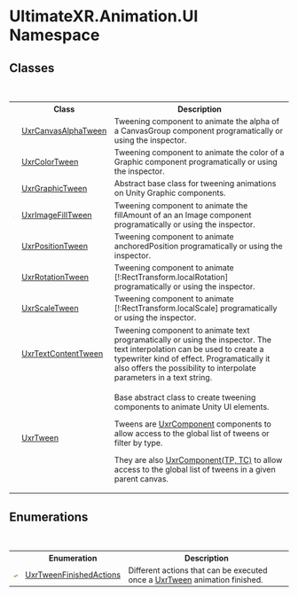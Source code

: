 # UltimateXR.Animation.UI Namespace

## Classes
&nbsp;<table><tr><th></th><th>Class</th><th>Description</th></tr><tr><td>![Public class](media/pubclass.gif "Public class")</td><td><a href="T_UltimateXR_Animation_UI_UxrCanvasAlphaTween">UxrCanvasAlphaTween</a></td><td>
Tweening component to animate the alpha of a CanvasGroup component programatically or using the inspector.</td></tr><tr><td>![Public class](media/pubclass.gif "Public class")</td><td><a href="T_UltimateXR_Animation_UI_UxrColorTween">UxrColorTween</a></td><td>
Tweening component to animate the color of a Graphic component programatically or using the inspector.</td></tr><tr><td>![Public class](media/pubclass.gif "Public class")</td><td><a href="T_UltimateXR_Animation_UI_UxrGraphicTween">UxrGraphicTween</a></td><td>
Abstract base class for tweening animations on Unity Graphic components.</td></tr><tr><td>![Public class](media/pubclass.gif "Public class")</td><td><a href="T_UltimateXR_Animation_UI_UxrImageFillTween">UxrImageFillTween</a></td><td>
Tweening component to animate the fillAmount of an an Image component programatically or using the inspector.</td></tr><tr><td>![Public class](media/pubclass.gif "Public class")</td><td><a href="T_UltimateXR_Animation_UI_UxrPositionTween">UxrPositionTween</a></td><td>
Tweening component to animate anchoredPosition programatically or using the inspector.</td></tr><tr><td>![Public class](media/pubclass.gif "Public class")</td><td><a href="T_UltimateXR_Animation_UI_UxrRotationTween">UxrRotationTween</a></td><td>
Tweening component to animate [!:RectTransform.localRotation] programatically or using the inspector.</td></tr><tr><td>![Public class](media/pubclass.gif "Public class")</td><td><a href="T_UltimateXR_Animation_UI_UxrScaleTween">UxrScaleTween</a></td><td>
Tweening component to animate [!:RectTransform.localScale] programatically or using the inspector.</td></tr><tr><td>![Public class](media/pubclass.gif "Public class")</td><td><a href="T_UltimateXR_Animation_UI_UxrTextContentTween">UxrTextContentTween</a></td><td>
Tweening component to animate text programatically or using the inspector. The text interpolation can be used to create a typewriter kind of effect. Programatically it also offers the possibility to interpolate parameters in a text string.</td></tr><tr><td>![Public class](media/pubclass.gif "Public class")</td><td><a href="T_UltimateXR_Animation_UI_UxrTween">UxrTween</a></td><td>

Base abstract class to create tweening components to animate Unity UI elements.

Tweens are <a href="T_UltimateXR_Core_Components_UxrComponent">UxrComponent</a> components to allow access to the global list of tweens or filter by type.

They are also <a href="T_UltimateXR_Core_Components_UxrComponent_2">UxrComponent(TP, TC)</a> to allow access to the global list of tweens in a given parent canvas.</td></tr></table>

## Enumerations
&nbsp;<table><tr><th></th><th>Enumeration</th><th>Description</th></tr><tr><td>![Public enumeration](media/pubenumeration.gif "Public enumeration")</td><td><a href="T_UltimateXR_Animation_UI_UxrTweenFinishedActions">UxrTweenFinishedActions</a></td><td>
Different actions that can be executed once a <a href="T_UltimateXR_Animation_UI_UxrTween">UxrTween</a> animation finished.</td></tr></table>&nbsp;
